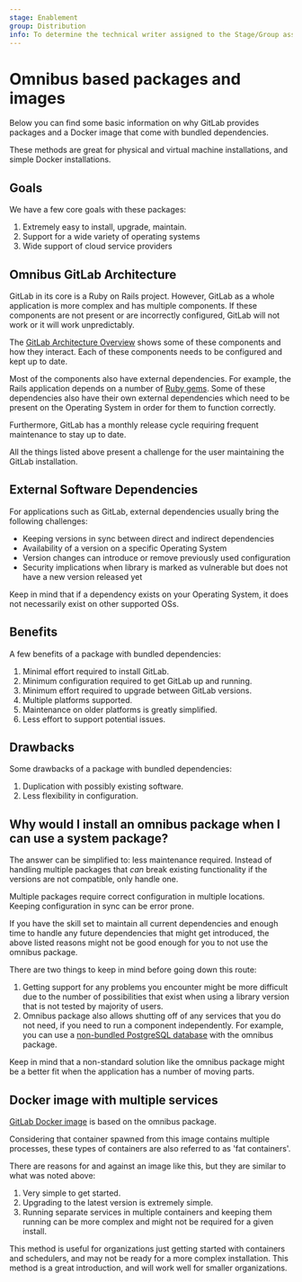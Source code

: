 ```yaml
---
stage: Enablement
group: Distribution
info: To determine the technical writer assigned to the Stage/Group associated with this page, see https://about.gitlab.com/handbook/engineering/ux/technical-writing/#designated-technical-writers
---
```


# Omnibus based packages and images

Below you can find some basic information on why GitLab provides packages and
a Docker image that come with bundled dependencies.

These methods are great for physical and virtual machine installations, and simple Docker installations.

## Goals

We have a few core goals with these packages:

1. Extremely easy to install, upgrade, maintain.
1. Support for a wide variety of operating systems
1. Wide support of cloud service providers

## Omnibus GitLab Architecture

GitLab in its core is a Ruby on Rails project. However, GitLab as a whole
application is more complex and has multiple components. If these components are
not present or are incorrectly configured, GitLab will not work or it will work
unpredictably.

The [GitLab Architecture Overview](../../development/architecture.md#gitlab-architecture-overview) shows some of these components and how they
interact. Each of these components needs to be configured and kept up to date.

Most of the components also have external dependencies. For example, the Rails
application depends on a number of [Ruby gems](https://gitlab.com/gitlab-org/gitlab-foss/blob/master/Gemfile.lock). Some of these dependencies also
have their own external dependencies which need to be present on the Operating
System in order for them to function correctly.

Furthermore, GitLab has a monthly release cycle requiring frequent maintenance
to stay up to date.

All the things listed above present a challenge for the user maintaining the GitLab
installation.

## External Software Dependencies

For applications such as GitLab, external dependencies usually bring the following
challenges:

- Keeping versions in sync between direct and indirect dependencies
- Availability of a version on a specific Operating System
- Version changes can introduce or remove previously used configuration
- Security implications when library is marked as vulnerable but does not have
  a new version released yet

Keep in mind that if a dependency exists on your Operating System, it does not
necessarily exist on other supported OSs.

## Benefits

A few benefits of a package with bundled dependencies:

1. Minimal effort required to install GitLab.
1. Minimum configuration required to get GitLab up and running.
1. Minimum effort required to upgrade between GitLab versions.
1. Multiple platforms supported.
1. Maintenance on older platforms is greatly simplified.
1. Less effort to support potential issues.

## Drawbacks

Some drawbacks of a package with bundled dependencies:

1. Duplication with possibly existing software.
1. Less flexibility in configuration.

## Why would I install an omnibus package when I can use a system package?

The answer can be simplified to: less maintenance required. Instead of handling
multiple packages that *can* break existing functionality if the versions are
not compatible, only handle one.

Multiple packages require correct configuration in multiple locations.
Keeping configuration in sync can be error prone.

If you have the skill set to maintain all current dependencies and enough time
to handle any future dependencies that might get introduced, the above listed
reasons might not be good enough for you to not use the omnibus package.

There are two things to keep in mind before going down this route:

1. Getting support for any problems
   you encounter might be more difficult due to the number of possibilities that exist
   when using a library version that is not tested by majority of users.
1. Omnibus package also allows shutting off of any services that you do not need,
   if you need to run a component independently. For example, you can use a
   [non-bundled PostgreSQL database](https://docs.gitlab.com/omnibus/settings/database.html#using-a-non-packaged-postgresql-database-management-server) with the omnibus package.

Keep in mind that a non-standard solution like the omnibus package
might be a better fit when the application has a number of moving parts.

## Docker image with multiple services

[GitLab Docker image](../../install/docker.md#gitlab-docker-images) is based on the omnibus package.

Considering that container spawned from this image contains multiple processes,
these types of containers are also referred to as 'fat containers'.

There are reasons for and against an image like this, but they are similar to
what was noted above:

1. Very simple to get started.
1. Upgrading to the latest version is extremely simple.
1. Running separate services in multiple containers and keeping them running
   can be more complex and might not be required for a given install.

This method is useful for organizations just getting started with containers and schedulers, and may not be ready for a more complex installation. This method is a great introduction, and will work well for smaller organizations.
